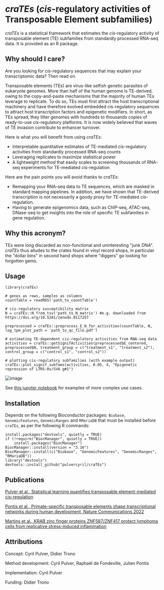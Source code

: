 # *craTEs* (*cis*-regulatory activities of Transposable Element subfamilies)
*craTEs* is a statistical framework that estimates the *cis*-regulatory activity of transposable element (TE) subfamilies from standardly processed RNA-seq data. It is provided as an R package.

## Why should I care?
Are you looking for *cis*-regulatory sequences that may explain your transcriptomic data? Then read on. 

Transposable elements (TEs) are virus-like selfish genetic parasites of eukaryote genomes. More than half of the human genome is TE-derived, owing to the copy-and-paste mechanisms that the majority of human TEs leverage to replicate. To do so, TEs must first attract the host transcriptional machinery and have therefore evolved embedded cis-regulatory sequences to attract host transcription factors and epigenetic modifiers. In short, as TEs spread, they litter genomes with hundreds to thousands copies of ready-to-use *cis*-regulatory platforms. It is now widely believed that waves of TE invasion contribute to enhancer turnover. 

Here is what you will benefit from using *craTEs*:
- Interpretable quantitative estimates of TE-mediated *cis*-regulatory activities from standardly processed RNA-seq counts
- Leveraging replicates to maximize statistical power
- A lightweight method that easily scales to screening thousands of RNA-seq experiments for TE-mediated *cis*-regulation

Here are the pain points you will avoid thanks to *craTEs*: 
- Remapping your RNA-seq data to TE sequences, which are masked in standard mapping pipelines. In addition, we have shown that TE-derived transcription is not necessarily a goody proxy for TE-mediated *cis*-regulation.
- Having to generate epigenomics data, such as ChIP-seq, ATAC-seq, DNase-seq to get insights into the role of specific TE subfamilies in gene regulation.

## Why this acronym?
TEs were long discarded as non-functional and uninteresting "junk DNA". *craTEs* thus alludes to the crates found in vinyl record shops, in particular the "dollar bins" in second hand shops where "diggers" go looking for forgotten gems.

## Usage

```
library(craTEs)

# genes as rows, samples as columns
countTable = readRDS('path_to_countTable')

# cis-regulatory susceptibility matrix
N = craTEs::N_from_tsv('path_to_N_matrix') #e.g. downloaded from https://doi.org/10.5281/zenodo.8117257

preprocessed = craTEs::preprocess_E_N_for_activities(countTable, N, log_tpm_plot_path = 'path_to_qc_file.pdf')

# estimating TE-dependent cis-regulatory activities from RNA-seq data
activities = craTEs::getSignifActivities(preprocessed$E_centered, preprocessed$N, treatment_group = c("treatment_s1", "treatment_s2"), control_group = c("control_s1", "control_s2"))

# plotting cis-regulatory subfamilies (with example output)
craTEs::plot_signif_subfams(activities, 0.05, 4, "Epigenetic repression of LTR5-Hs/SVA g#1")
```
![image](https://github.com/bopekno/craTEs/assets/44056089/02c2017a-819a-4dd1-a9fd-3706b70d7538)

See [this jupyter notebook](https://renkulab.io/gitlab/crates/klf4-znf611-sva-crispri/-/blob/master/notebooks/TE_subfamily_diff_activity_poc.md) for examples of more complex use cases.


## Installation
Depends on the following Bioconductor packages: `Biobase`, `GenomicFeatures`, `GenomicRanges` and `RMariaDB` that must be installed before `craTEs`, as per the following R commands:

```
install.packages("devtools", quietly = TRUE)
if (!require("BiocManager", quietly = TRUE))
    install.packages("BiocManager")
BiocManager::install(version = "3.16")
BiocManager::install(c("Biobase", "GenomicFeatures", "GenomicRanges", "RMariaDB"))
library("devtools")
devtools::install_github("pulvercyril/craTEs")
```

## Publications
[Pulver et al., Statistical learning quantifies transposable element-mediated cis-regulation](https://www.biorxiv.org/content/10.1101/2022.09.23.509180v1)

[Pontis et al., Primate-specific transposable elements shape transcriptional networks during human development, Nature Communications 2022](https://www.nature.com/articles/s41467-022-34800-w)

[Martins et al., KRAB zinc finger proteins ZNF587/ZNF417 protect lymphoma cells from replicative stress-induced inflammation](https://www.biorxiv.org/content/10.1101/2023.03.08.531722v1)

## Attributions
Concept: Cyril Pulver, Didier Trono

Method development: Cyril Pulver, Raphaël de Fondeville, Julien Pontis

Implementation: Cyril Pulver

Funding: Didier Trono
